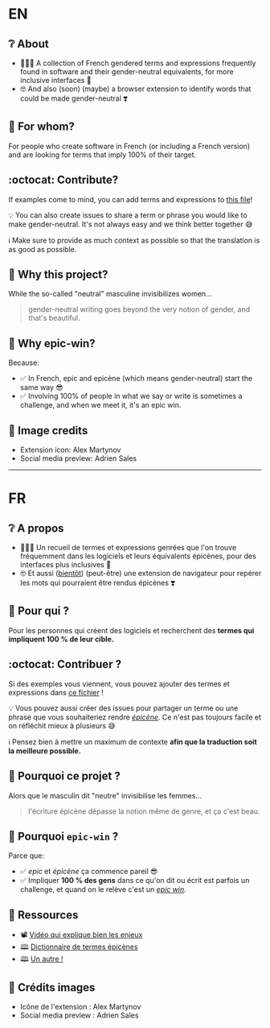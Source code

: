 # **EN**
## ❔ About
- 🧑‍🤝‍🧑 A collection of French gendered terms and expressions frequently found in software and their gender-neutral equivalents, for more inclusive interfaces 👐
- 🤓 And also (soon) (maybe) a browser extension to identify words that could be made gender-neutral ❣️

## 🎯 For whom?
For people who create software in French (or including a French version) and are looking for terms that imply 100% of their target.

## :octocat: Contribute?
If examples come to mind, you can add terms and expressions to [this file](resources/codex.md)!

💡 You can also create issues to share a term or phrase you would like to make gender-neutral.
It's not always easy and we think better together 😅

ℹ️ Make sure to provide as much context as possible so that the translation is as good as possible.

## 💭 Why this project?
While the so-called "neutral" masculine invisibilizes women...
> gender-neutral writing goes beyond the very notion of gender, and that's beautiful.

## 🤔 Why epic-win?
Because:
- ✅ In French, epic and epicène (which means gender-neutral) start the same way 😎
- ✅ Involving 100% of people in what we say or write is sometimes a challenge, and when we meet it, it's
an epic win.

## 🙏 Image credits
- Extension icon: Alex Martynov
- Social media preview: Adrien Sales

________________________________________________________________________________________
# **FR**

## ❔ A propos

- 🧑‍🤝‍🧑 Un recueil de termes et expressions genrées que l'on trouve fréquemment dans les logiciels et leurs équivalents épicènes, pour des interfaces plus inclusives 👐
- 🤓 Et aussi ([bientôt](https://github.com/ZoeThivet/epic-win/issues/5)) (peut-être) une extension de navigateur pour repérer les mots qui pourraient être rendus épicènes ❣️

## 🎯 Pour qui ?

Pour les personnes qui créent des logiciels et recherchent des **termes qui impliquent 100 % de leur cible.**

## :octocat: Contribuer ?

Si des exemples vous viennent, vous pouvez ajouter des termes et expressions dans [ce fichier](resources/codex.md) !

💡 Vous pouvez aussi créer des issues pour partager un terme ou une phrase que vous souhaiteriez rendre [_épicène_](https://fr.wiktionary.org/wiki/%C3%A9pic%C3%A8ne).
Ce n'est pas toujours facile et on réfléchit mieux à plusieurs 😅

ℹ️ Pensez bien à mettre un maximum de contexte **afin que la traduction soit la meilleure possible.**

## 💭 Pourquoi ce projet ?

Alors que le masculin dit "neutre" invisibilise les femmes...

> l'écriture épicène dépasse la notion même de genre, et ça c'est beau.

## 🤔 Pourquoi `epic-win` ?

Parce que:

- ✅ *epic* et *épicène* ça commence pareil 😎
- ✅ Impliquer **100 % des gens** dans ce qu'on dit ou écrit est parfois un challenge, et quand on le relève c'est
un [_epic win_](https://videogamecreation.fr/glossaire/epic-win/).

## 📑 Ressources

- 📽️ [Vidéo qui explique bien les enjeux](https://www.youtube.com/watch?v=url1TFdHlSI
)
- 🕮 [Dictionnaire de termes épicènes](https://docs.google.com/spreadsheets/d/1jsI_J06jnqgadl9Uo3lBhKnGzuPYEY1_SRQhReifH-Q/edit?usp=sharing
)
- 🕮 [Un autre !](https://arkemie.net/dictionnaire/)

## 🙏 Crédits images
- Icône de l'extension : Alex Martynov
- Social media preview : Adrien Sales
